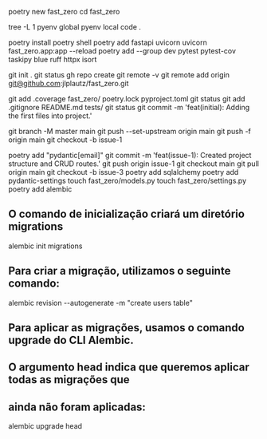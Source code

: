 


poetry new fast_zero
cd fast_zero

tree -L 1
pyenv global
pyenv local
code .

poetry install
poetry shell
poetry add fastapi uvicorn
uvicorn fast_zero.app:app --reload
poetry add --group dev pytest pytest-cov taskipy blue ruff httpx isort


git init .
git status
gh repo create
git remote -v
git remote add origin git@github.com:jlplautz/fast_zero.git 

git add .coverage fast_zero/ poetry.lock pyproject.toml
git status 
git add .gitignore README.md tests/
git status 
git commit -m 'feat(initial): Adding the first files into project.'

git branch -M master main
git push --set-upstream origin main
git push -f origin main
git checkout -b issue-1

poetry add "pydantic[email]"
git commit -m 'feat(issue-1): Created project structure and CRUD routes.'
git push origin issue-1
git checkout main
git pull origin main
git checkout -b issue-3
poetry add sqlalchemy
poetry add pydantic-settings
touch fast_zero/models.py
touch fast_zero/settings.py
poetry add alembic

## O comando de inicialização criará um diretório migrations
alembic init migrations

## Para criar a migração, utilizamos o seguinte comando:
alembic revision --autogenerate -m "create users table"

## Para aplicar as migrações, usamos o comando upgrade do CLI Alembic. 
## O argumento head indica que queremos aplicar todas as migrações que 
## ainda não foram aplicadas:
alembic upgrade head